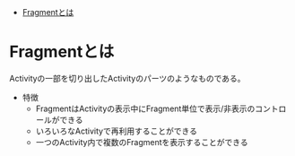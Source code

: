 <!-- TOC depthFrom:1 depthTo:6 withLinks:1 updateOnSave:1 orderedList:0 -->

- [Fragmentとは](#fragmentとは)

<!-- /TOC -->


# Fragmentとは

Activityの一部を切り出したActivityのパーツのようなものである。

- 特徴
  - FragmentはActivityの表示中にFragment単位で表示/非表示のコントロールができる
  - いろいろなActivityで再利用することができる
  - 一つのActivity内で複数のFragmentを表示することができる




